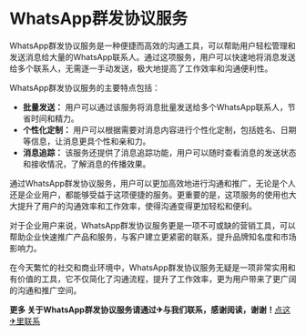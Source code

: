 # WhatsApp群发协议服务

WhatsApp群发协议服务是一种便捷而高效的沟通工具，可以帮助用户轻松管理和发送消息给大量的WhatsApp联系人。通过这项服务，用户可以快速地将消息发送给多个联系人，无需逐一手动发送，极大地提高了工作效率和沟通便利性。

WhatsApp群发协议服务的主要特点包括：
- **批量发送：** 用户可以通过该服务将消息批量发送给多个WhatsApp联系人，节省时间和精力。
- **个性化定制：** 用户可以根据需要对消息内容进行个性化定制，包括姓名、日期等信息，让消息更具个性和亲和力。
- **消息追踪：** 该服务还提供了消息追踪功能，用户可以随时查看消息的发送状态和接收情况，了解消息的传播效果。

通过WhatsApp群发协议服务，用户可以更加高效地进行沟通和推广，无论是个人还是企业用户，都能够受益于这项便捷的服务。更重要的是，这项服务的使用也大大提升了用户的沟通效率和工作效率，使得沟通变得更加轻松和便利。

对于企业用户来说，WhatsApp群发协议服务更是一项不可或缺的营销工具，可以帮助企业快速推广产品和服务，与客户建立更紧密的联系，提升品牌知名度和市场影响力。

在今天繁忙的社交和商业环境中，WhatsApp群发协议服务无疑是一项非常实用和有价值的工具，它不仅简化了沟通流程，提升了工作效率，更为用户带来了更广阔的沟通和推广空间。

**更多 关于WhatsApp群发协议服务请通过✈与我们联系，感谢阅读，谢谢！**[点这✈里联系](https://w.k02.cc)